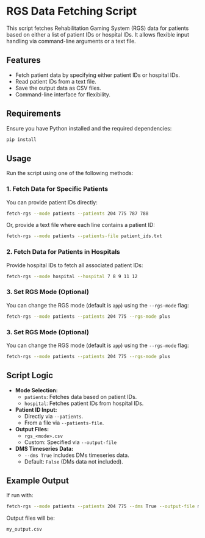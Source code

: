 # RGS Data Fetching Script

This script fetches Rehabilitation Gaming System (RGS) data for patients based on either a list of patient IDs or hospital IDs. It allows flexible input handling via command-line arguments or a text file.

## Features
- Fetch patient data by specifying either patient IDs or hospital IDs.
- Read patient IDs from a text file.
- Save the output data as CSV files.
- Command-line interface for flexibility.

## Requirements
Ensure you have Python installed and the required dependencies:
```sh
pip install
```

## Usage
Run the script using one of the following methods:

### 1. Fetch Data for Specific Patients
You can provide patient IDs directly:
```sh
fetch-rgs --mode patients --patients 204 775 787 788
```

Or, provide a text file where each line contains a patient ID:
```sh
fetch-rgs --mode patients --patients-file patient_ids.txt
```

### 2. Fetch Data for Patients in Hospitals
Provide hospital IDs to fetch all associated patient IDs:
```sh
fetch-rgs --mode hospital --hospital 7 8 9 11 12
```

### 3. Set RGS Mode (Optional)
You can change the RGS mode (default is `app`) using the `--rgs-mode` flag:
```sh
fetch-rgs --mode patients --patients 204 775 --rgs-mode plus
```

### 3. Set RGS Mode (Optional)
You can change the RGS mode (default is `app`) using the `--rgs-mode` flag:
```sh
fetch-rgs --mode patients --patients 204 775 --rgs-mode plus
```

## Script Logic
- **Mode Selection:**
  - `patients`: Fetches data based on patient IDs.
  - `hospital`: Fetches patient IDs from hospital IDs.
- **Patient ID Input:**
  - Directly via `--patients`.
  - From a file via `--patients-file`.
- **Output Files:**
  - `rgs_<mode>.csv`
  - Custom: Specified via `--output-file`
- **DMS Timeseries Data:**
  - `--dms True` includes DMs timeseries data.
  - Default: `False` (DMs data not included).

## Example Output
If run with:
```sh
fetch-rgs --mode patients --patients 204 775 --dms True --output-file my_output.csv
```
Output files will be:
```
my_output.csv
```